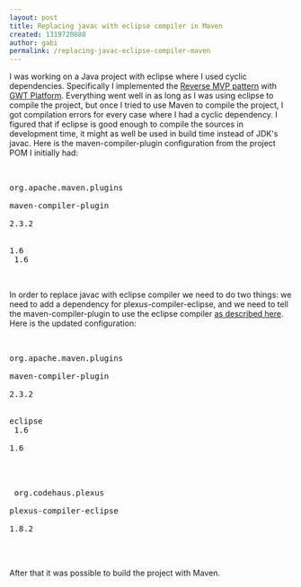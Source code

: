 ```yaml
---
layout: post
title: Replacing javac with eclipse compiler in Maven
created: 1319720880
author: gabi
permalink: /replacing-javac-eclipse-compiler-maven
---
```

I was working on a Java project with eclipse where I used cyclic dependencies. Specifically I implemented the <a href="http://arcbees.wordpress.com/2010/09/03/reversing-the-mvp-pattern-and-using-uihandler/">Reverse MVP pattern</a> with <a href="http://code.google.com/p/gwt-platform/">GWT Platform</a>. Everything went well in as long as I was using eclipse to compile the project, but once I tried to use Maven to compile the project, I got compilation errors for every case where I had a cyclic dependency. I figured that if eclipse is good enough to compile the sources in development time, it might as well be used in build time instead of JDK's javac. Here is the maven-compiler-plugin configuration from the project POM I initially had:  <pre class="brush: xml"><plugin><br />   <groupId>org.apache.maven.plugins</groupId><br />   <artifactId>maven-compiler-plugin</artifactId><br />   <version>2.3.2</version><br />   <configuration><br />      <source>1.6</source><br />      <target>1.6</target><br />   </configuration><br /></plugin></pre> In order to replace javac with eclipse compiler we need to do two things: we need to add a dependency for plexus-compiler-eclipse, and we need to tell the maven-compiler-plugin to use the eclipse compiler <a href="http://maven.apache.org/plugins/maven-compiler-plugin/non-javac-compilers.html">as described here</a>. Here is the updated configuration:  <pre class="brush: xml"><plugin><br />   <groupId>org.apache.maven.plugins</groupId><br />   <artifactId>maven-compiler-plugin</artifactId><br />   <version>2.3.2</version><br />   <configuration><br />      <compilerId>eclipse</compilerId><br />      <source>1.6</source><br />      <target>1.6</target><br />   </configuration><br />   <dependencies><br />      <dependency><br />         <groupId>org.codehaus.plexus</groupId><br />         <artifactId>plexus-compiler-eclipse</artifactId><br />         <version>1.8.2</version><br />      </dependency><br />   </dependencies><br /></plugin></pre> After that it was possible to build the project with Maven.
